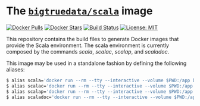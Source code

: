 # The [`bigtruedata/scala`](https://hub.docker.com/r/bigtruedata/scala/) image

[![Docker Pulls](https://img.shields.io/docker/pulls/bigtruedata/scala.svg)](https://hub.docker.com/r/bigtruedata/scala/)
[![Docker Stars](https://img.shields.io/docker/stars/bigtruedata/scala.svg)](https://hub.docker.com/r/bigtruedata/scala/)
[![Build Status](https://travis-ci.org/bigtruedata/docker-scala.svg?branch=master)](https://travis-ci.org/bigtruedata/docker-scala)
[![License: MIT](https://img.shields.io/badge/License-MIT-yellow.svg)](https://opensource.org/licenses/MIT)

This repository contains the build files to generate Docker images that provide the Scala environment. The scala environment is currently composed by the commands _scala_, _scalac_, _scalap_, and _scaladoc_.

This image may be used in a standalone fashion by defining the following aliases:
```sh
$ alias scala='docker run --rm --tty --interactive --volume $PWD:/app bigtruedata/scala scala'
$ alias scalac='docker run --rm --tty --interactive --volume $PWD:/app bigtruedata/scala scalac'
$ alias scalap='docker run --rm --tty --interactive --volume $PWD:/app bigtruedata/scala scalap'
$ alias scaladoc='docker run --rm --tty --interactive --volume $PWD:/app bigtruedata/scala scaladoc'
```
